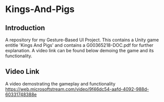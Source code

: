 # Kings-And-Pigs

## Introduction
A repository for my Gesture-Based UI Project. This contains a Unity game entitle 'Kings And Pigs' and contains a G00365218-DOC.pdf for further explanation. A video link can be found below demoing the game and its functionality.

## Video Link
A video demostrating the gameplay and functionality
https://web.microsoftstream.com/video/9f46dc54-aafd-4092-988d-60331748388e
